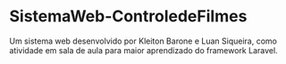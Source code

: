 # SistemaWeb-ControledeFilmes
Um sistema web desenvolvido por Kleiton Barone e Luan Siqueira, como atividade em sala de aula para maior aprendizado do framework Laravel.
